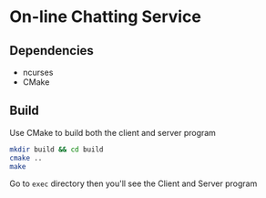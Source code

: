 # On-line Chatting Service
## Dependencies

- ncurses
- CMake

## Build
Use CMake to build both the client and server program

```sh
mkdir build && cd build
cmake ..
make
```
Go to `exec` directory then you'll see the Client and Server program



